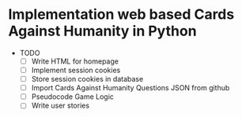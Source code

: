 # Implementation web based Cards Against Humanity in Python

* TODO
  * [ ] Write HTML for homepage
  * [ ] Implement session cookies
  * [ ] Store session cookies in database
  * [ ] Import Cards Against Humanity Questions JSON from github 
  * [ ] Pseudocode Game Logic
  * [ ] Write user stories

